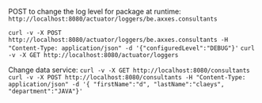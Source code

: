 POST to change the log level for package at runtime:
`http://localhost:8080/actuator/loggers/be.axxes.consultants`

`curl -v -X POST http://localhost:8080/actuator/loggers/be.axxes.consultants -H "Content-Type: application/json" -d '{"configuredLevel":"DEBUG"}'`
`curl -v -X GET http://localhost:8080/actuator/loggers`

Change data service:
`curl -v -X GET http://localhost:8080/consultants`
`curl -v -X POST http://localhost:8080/consultants -H "Content-Type: application/json" -d '{ "firstName":"d", "lastName":"claeys", "department":"JAVA"}'`


